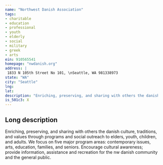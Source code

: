 ```yaml
---
name: "Northwest Danish Association"
tags:
- charitable
- education
- professional
- youth
- elderly
- social
- military
- greek
- arts
ein: 910565541
homepage: "nwdanish.org"
address: |
 1833 N 105th Street No 101, \nSeattle, WA 981338973
state: "WA"
city: "Seattle"
lng: 
lat: 
description: "Enriching, preserving, and sharing with others the danish culture, traditions, and values through programs and social outreach to elders, youth, children, and adults. "
is_501c3: X
---
```


## Long description

Enriching, preserving, and sharing with others the danish culture, traditions, and values through programs and social outreach to elders, youth, children, and adults. We focus on five major program areas: contemporary issues, arts, education, families, and seniors. Encourage cultural awareness; provide information, assistance and recreation for the nw danish community and the general public. 
